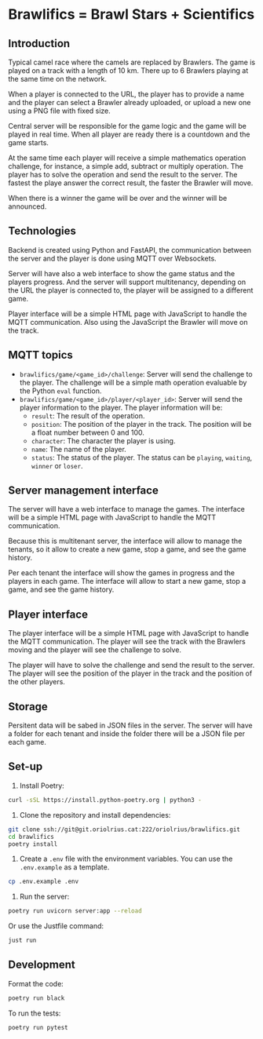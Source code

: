 # Brawlifics = Brawl Stars + Scientifics

## Introduction

Typical camel race where the camels are replaced by Brawlers. The game is played on a track with a length of 10 km. There up to 6 Brawlers playing at the same time on the network.

When a player is connected to the URL, the player has to provide a name and the player can select a Brawler already uploaded, or upload a new one using a PNG file with fixed size.

Central server will be responsible for the game logic and the game will be played in real time. When all player are ready there is a countdown and the game starts.

At the same time each player will receive a simple mathematics operation challenge, for instance, a simple add, subtract or multiply operation. The player has to solve the operation and send the result to the server. The fastest the playe answer the correct result, the faster the Brawler will move.

When there is a winner the game will be over and the winner will be announced.

## Technologies

Backend is created using Python and FastAPI, the communication between the server and the player is done using MQTT over Websockets.

Server will have also a web interface to show the game status and the players progress. And the server will support multitenancy, depending on the URL the player is connected to, the player will be assigned to a different game.

Player interface will be a simple HTML page with JavaScript to handle the MQTT communication. Also using the JavaScript the Brawler will move on the track.

## MQTT topics

- `brawlifics/game/<game_id>/challenge`: Server will send the challenge to the player. The challenge will be a simple math operation evaluable by the Python `eval` function.
- `brawlifics/game/<game_id>/player/<player_id>`: Server will send the player information to the player. The player information will be:
  - `result`: The result of the operation.
  - `position`: The position of the player in the track. The position will be a float number between 0 and 100.
  - `character`: The character the player is using.
  - `name`: The name of the player.
  - `status`: The status of the player. The status can be `playing`, `waiting`, `winner` or `loser`.

## Server management interface

The server will have a web interface to manage the games. The interface will be a simple HTML page with JavaScript to handle the MQTT communication.

Because this is multitenant server, the interface will allow to manage the tenants, so it allow to create a new game, stop a game, and see the game history.

Per each tenant the interface will show the games in progress and the players in each game. The interface will allow to start a new game, stop a game, and see the game history.

## Player interface

The player interface will be a simple HTML page with JavaScript to handle the MQTT communication. The player will see the track with the Brawlers moving and the player will see the challenge to solve.

The player will have to solve the challenge and send the result to the server. The player will see the position of the player in the track and the position of the other players.

## Storage

Persitent data will be sabed in JSON files in the server. The server will have a folder for each tenant and inside the folder there will be a JSON file per each game.

## Set-up

1. Install Poetry:

  ```bash
  curl -sSL https://install.python-poetry.org | python3 -
  ```

1. Clone the repository and install dependencies:

  ```bash
  git clone ssh://git@git.oriolrius.cat:222/oriolrius/brawlifics.git
  cd brawlifics
  poetry install
  ```

1. Create a `.env` file with the environment variables. You can use the `.env.example` as a template.

```bash
cp .env.example .env
```

1. Run the server:

```bash
poetry run uvicorn server:app --reload
```

Or use the Justfile command:

```bash
just run
```

## Development

Format the code:

```bash
poetry run black
```

To run the tests:

```bash
poetry run pytest
```
